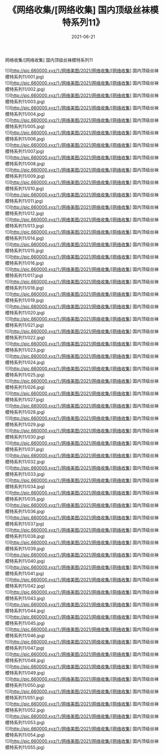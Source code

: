 ﻿---
layout: post
title:  《网络收集/[网络收集] 国内顶级丝袜模特系列11》
date:   2021-06-21
img: http://pic.660000.xyz/1:/网络美图/2021/网络收集/[网络收集] 国内顶级丝袜模特系列11/000.jpg
categories: [美女, 清纯, 唯美]
---

网络收集/[网络收集] 国内顶级丝袜模特系列11

 ![](http://pic.660000.xyz/1:/网络美图/2021/网络收集/[网络收集] 国内顶级丝袜模特系列11/001.jpg) <br>![](http://pic.660000.xyz/1:/网络美图/2021/网络收集/[网络收集] 国内顶级丝袜模特系列11/002.jpg) <br>![](http://pic.660000.xyz/1:/网络美图/2021/网络收集/[网络收集] 国内顶级丝袜模特系列11/003.jpg) <br>![](http://pic.660000.xyz/1:/网络美图/2021/网络收集/[网络收集] 国内顶级丝袜模特系列11/004.jpg) <br>![](http://pic.660000.xyz/1:/网络美图/2021/网络收集/[网络收集] 国内顶级丝袜模特系列11/005.jpg) <br>![](http://pic.660000.xyz/1:/网络美图/2021/网络收集/[网络收集] 国内顶级丝袜模特系列11/006.jpg) <br>![](http://pic.660000.xyz/1:/网络美图/2021/网络收集/[网络收集] 国内顶级丝袜模特系列11/007.jpg) <br>![](http://pic.660000.xyz/1:/网络美图/2021/网络收集/[网络收集] 国内顶级丝袜模特系列11/008.jpg) <br>![](http://pic.660000.xyz/1:/网络美图/2021/网络收集/[网络收集] 国内顶级丝袜模特系列11/009.jpg) <br>![](http://pic.660000.xyz/1:/网络美图/2021/网络收集/[网络收集] 国内顶级丝袜模特系列11/010.jpg) <br>![](http://pic.660000.xyz/1:/网络美图/2021/网络收集/[网络收集] 国内顶级丝袜模特系列11/011.jpg) <br>![](http://pic.660000.xyz/1:/网络美图/2021/网络收集/[网络收集] 国内顶级丝袜模特系列11/012.jpg) <br>![](http://pic.660000.xyz/1:/网络美图/2021/网络收集/[网络收集] 国内顶级丝袜模特系列11/013.jpg) <br>![](http://pic.660000.xyz/1:/网络美图/2021/网络收集/[网络收集] 国内顶级丝袜模特系列11/014.jpg) <br>![](http://pic.660000.xyz/1:/网络美图/2021/网络收集/[网络收集] 国内顶级丝袜模特系列11/015.jpg) <br>![](http://pic.660000.xyz/1:/网络美图/2021/网络收集/[网络收集] 国内顶级丝袜模特系列11/016.jpg) <br>![](http://pic.660000.xyz/1:/网络美图/2021/网络收集/[网络收集] 国内顶级丝袜模特系列11/017.jpg) <br>![](http://pic.660000.xyz/1:/网络美图/2021/网络收集/[网络收集] 国内顶级丝袜模特系列11/018.jpg) <br>![](http://pic.660000.xyz/1:/网络美图/2021/网络收集/[网络收集] 国内顶级丝袜模特系列11/019.jpg) <br>![](http://pic.660000.xyz/1:/网络美图/2021/网络收集/[网络收集] 国内顶级丝袜模特系列11/020.jpg) <br>![](http://pic.660000.xyz/1:/网络美图/2021/网络收集/[网络收集] 国内顶级丝袜模特系列11/021.jpg) <br>![](http://pic.660000.xyz/1:/网络美图/2021/网络收集/[网络收集] 国内顶级丝袜模特系列11/022.jpg) <br>![](http://pic.660000.xyz/1:/网络美图/2021/网络收集/[网络收集] 国内顶级丝袜模特系列11/023.jpg) <br>![](http://pic.660000.xyz/1:/网络美图/2021/网络收集/[网络收集] 国内顶级丝袜模特系列11/024.jpg) <br>![](http://pic.660000.xyz/1:/网络美图/2021/网络收集/[网络收集] 国内顶级丝袜模特系列11/025.jpg) <br>![](http://pic.660000.xyz/1:/网络美图/2021/网络收集/[网络收集] 国内顶级丝袜模特系列11/026.jpg) <br>![](http://pic.660000.xyz/1:/网络美图/2021/网络收集/[网络收集] 国内顶级丝袜模特系列11/027.jpg) <br>![](http://pic.660000.xyz/1:/网络美图/2021/网络收集/[网络收集] 国内顶级丝袜模特系列11/028.jpg) <br>![](http://pic.660000.xyz/1:/网络美图/2021/网络收集/[网络收集] 国内顶级丝袜模特系列11/029.jpg) <br>![](http://pic.660000.xyz/1:/网络美图/2021/网络收集/[网络收集] 国内顶级丝袜模特系列11/030.jpg) <br>![](http://pic.660000.xyz/1:/网络美图/2021/网络收集/[网络收集] 国内顶级丝袜模特系列11/031.jpg) <br>![](http://pic.660000.xyz/1:/网络美图/2021/网络收集/[网络收集] 国内顶级丝袜模特系列11/032.jpg) <br>![](http://pic.660000.xyz/1:/网络美图/2021/网络收集/[网络收集] 国内顶级丝袜模特系列11/033.jpg) <br>![](http://pic.660000.xyz/1:/网络美图/2021/网络收集/[网络收集] 国内顶级丝袜模特系列11/034.jpg) <br>![](http://pic.660000.xyz/1:/网络美图/2021/网络收集/[网络收集] 国内顶级丝袜模特系列11/035.jpg) <br>![](http://pic.660000.xyz/1:/网络美图/2021/网络收集/[网络收集] 国内顶级丝袜模特系列11/036.jpg) <br>![](http://pic.660000.xyz/1:/网络美图/2021/网络收集/[网络收集] 国内顶级丝袜模特系列11/037.jpg) <br>![](http://pic.660000.xyz/1:/网络美图/2021/网络收集/[网络收集] 国内顶级丝袜模特系列11/038.jpg) <br>![](http://pic.660000.xyz/1:/网络美图/2021/网络收集/[网络收集] 国内顶级丝袜模特系列11/039.jpg) <br>![](http://pic.660000.xyz/1:/网络美图/2021/网络收集/[网络收集] 国内顶级丝袜模特系列11/040.jpg) <br>![](http://pic.660000.xyz/1:/网络美图/2021/网络收集/[网络收集] 国内顶级丝袜模特系列11/041.jpg) <br>![](http://pic.660000.xyz/1:/网络美图/2021/网络收集/[网络收集] 国内顶级丝袜模特系列11/042.jpg) <br>![](http://pic.660000.xyz/1:/网络美图/2021/网络收集/[网络收集] 国内顶级丝袜模特系列11/043.jpg) <br>![](http://pic.660000.xyz/1:/网络美图/2021/网络收集/[网络收集] 国内顶级丝袜模特系列11/044.jpg) <br>![](http://pic.660000.xyz/1:/网络美图/2021/网络收集/[网络收集] 国内顶级丝袜模特系列11/045.jpg) <br>![](http://pic.660000.xyz/1:/网络美图/2021/网络收集/[网络收集] 国内顶级丝袜模特系列11/046.jpg) <br>![](http://pic.660000.xyz/1:/网络美图/2021/网络收集/[网络收集] 国内顶级丝袜模特系列11/047.jpg) <br>![](http://pic.660000.xyz/1:/网络美图/2021/网络收集/[网络收集] 国内顶级丝袜模特系列11/048.jpg) <br>![](http://pic.660000.xyz/1:/网络美图/2021/网络收集/[网络收集] 国内顶级丝袜模特系列11/049.jpg) <br>![](http://pic.660000.xyz/1:/网络美图/2021/网络收集/[网络收集] 国内顶级丝袜模特系列11/050.jpg) <br>![](http://pic.660000.xyz/1:/网络美图/2021/网络收集/[网络收集] 国内顶级丝袜模特系列11/051.jpg) <br>![](http://pic.660000.xyz/1:/网络美图/2021/网络收集/[网络收集] 国内顶级丝袜模特系列11/052.jpg) <br>![](http://pic.660000.xyz/1:/网络美图/2021/网络收集/[网络收集] 国内顶级丝袜模特系列11/053.jpg) <br>![](http://pic.660000.xyz/1:/网络美图/2021/网络收集/[网络收集] 国内顶级丝袜模特系列11/054.jpg) <br>![](http://pic.660000.xyz/1:/网络美图/2021/网络收集/[网络收集] 国内顶级丝袜模特系列11/055.jpg) <br>